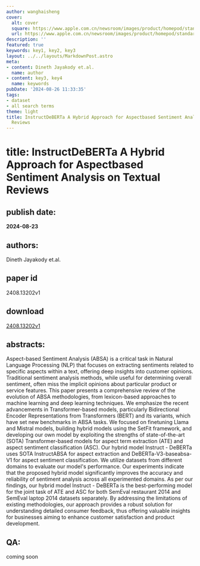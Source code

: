 ```yaml
---
author: wanghaisheng
cover:
  alt: cover
  square: https://www.apple.com.cn/newsroom/images/product/homepod/standard/Apple-HomePod-hero-230118_big.jpg.large_2x.jpg
  url: https://www.apple.com.cn/newsroom/images/product/homepod/standard/Apple-HomePod-hero-230118_big.jpg.large_2x.jpg
description: ''
featured: true
keywords: key1, key2, key3
layout: ../../layouts/MarkdownPost.astro
meta:
- content: Dineth Jayakody et.al.
  name: author
- content: key3, key4
  name: keywords
pubDate: '2024-08-26 11:33:35'
tags:
- dataset
- all search terms
theme: light
title: InstructDeBERTa A Hybrid Approach for Aspectbased Sentiment Analysis on Textual
  Reviews
---
```


# title: InstructDeBERTa A Hybrid Approach for Aspectbased Sentiment Analysis on Textual Reviews 
## publish date: 
**2024-08-23** 
## authors: 
  Dineth Jayakody et.al. 
## paper id
2408.13202v1
## download
[2408.13202v1](http://arxiv.org/abs/2408.13202v1)
## abstracts:
Aspect-based Sentiment Analysis (ABSA) is a critical task in Natural Language Processing (NLP) that focuses on extracting sentiments related to specific aspects within a text, offering deep insights into customer opinions. Traditional sentiment analysis methods, while useful for determining overall sentiment, often miss the implicit opinions about particular product or service features. This paper presents a comprehensive review of the evolution of ABSA methodologies, from lexicon-based approaches to machine learning and deep learning techniques. We emphasize the recent advancements in Transformer-based models, particularly Bidirectional Encoder Representations from Transformers (BERT) and its variants, which have set new benchmarks in ABSA tasks. We focused on finetuning Llama and Mistral models, building hybrid models using the SetFit framework, and developing our own model by exploiting the strengths of state-of-the-art (SOTA) Transformer-based models for aspect term extraction (ATE) and aspect sentiment classification (ASC). Our hybrid model Instruct - DeBERTa uses SOTA InstructABSA for aspect extraction and DeBERTa-V3-baseabsa-V1 for aspect sentiment classification. We utilize datasets from different domains to evaluate our model's performance. Our experiments indicate that the proposed hybrid model significantly improves the accuracy and reliability of sentiment analysis across all experimented domains. As per our findings, our hybrid model Instruct - DeBERTa is the best-performing model for the joint task of ATE and ASC for both SemEval restaurant 2014 and SemEval laptop 2014 datasets separately. By addressing the limitations of existing methodologies, our approach provides a robust solution for understanding detailed consumer feedback, thus offering valuable insights for businesses aiming to enhance customer satisfaction and product development.
## QA:
coming soon
